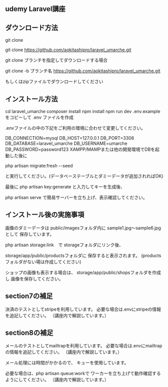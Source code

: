 ## udemy Laravel講座

## ダウンロード方法

git clone

git clone https://github.com/aokitashipro/laravel_umarche.git

git clone ブランチを指定してダウンロードする場合

git clone -b ブランチ名 https://github.com/aokitashipro/laravel_umarche.git

もしくはzipファイルでダウンロードしてください
## インストール方法

cd laravel_umarche
composer install
npm install
npm run dev
.env.example をコピーして .env ファイルを作成

.envファイルの中の下記をご利用の環境に合わせて変更してください。

DB_CONNECTION=mysql
DB_HOST=127.0.0.1
DB_PORT=3306
DB_DATABASE=laravel_umarche
DB_USERNAME=umarche
DB_PASSWORD=password123
XAMPP/MAMPまたは他の開発環境でDBを起動した後に

php artisan migrate:fresh --seed

と実行してください。(データベーステーブルとダミーデータが追加されればOK)

最後に php artisan key:generate と入力してキーを生成後、

php artisan serve で簡易サーバーを立ち上げ、表示確認してください。

## インストール後の実施事項

画像のダミーデータは
public/imagesフォルダ内に
sample1.jpg～sample6.jpgとして
保存しています。

php artisan storage:link　で
storageフォルダにリンク後、

storage/app/public/productsフォルダに
保存すると表示されます。
(productsフォルダがない場は作成してください)

ショップの画像も表示する場合は、
storage/app/public/shopsフォルダを作成し
画像を保存してください。

## section7の補足
決済のテストとしてstripeを利用しています。
必要な場合は.envにstripeの情報を追記してください。
（講座内で解説しています。）

## section8の補足
メールのテストとしてmailtrapを利用しています。
必要な場合は.envにmailtrapの情報を追記してください。
（講座内で解説しています。）

メール処理には時間がかかるので、
キューを使用しています。

必要な場合は、php artisan queue:workで
ワーカーを立ち上げて動作確認するようにしてください。
（講座内で解説しています。）